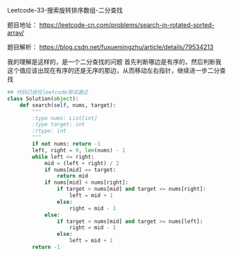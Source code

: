 Leetcode-33-搜索旋转排序数组-二分查找

题目地址：
https://leetcode-cn.com/problems/search-in-rotated-sorted-array/

题目解析：
https://blog.csdn.net/fuxuemingzhu/article/details/79534213

我的理解是这样的，是一个二分查找的问题 首先判断哪边是有序的，然后判断我这个值应该出现在有序的还是无序的那边，从而移动左右指针，继续进一步二分查找

```python
## 代码已经在leetcode测试通过
class Solution(object):
    def search(self, nums, target):
        """
        :type nums: List[int]
        :type target: int
        :rtype: int
        """
        if not nums: return -1
        left, right = 0, len(nums) - 1
        while left <= right:
            mid = (left + right) / 2
            if nums[mid] == target:
                return mid
            if nums[mid] < nums[right]:
                if target > nums[mid] and target <= nums[right]:
                    left = mid + 1
                else:
                    right = mid - 1
            else:
                if target < nums[mid] and target >= nums[left]:
                    right = mid - 1
                else:
                    left = mid + 1
        return -1            
```